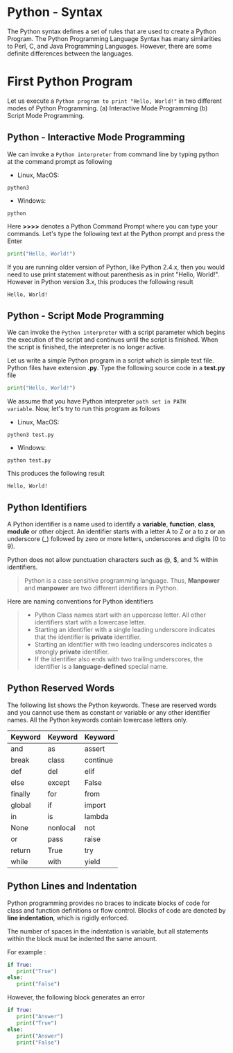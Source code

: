 # Python - Syntax

The Python syntax defines a set of rules that are used to create a Python Program. The Python Programming Language Syntax has many similarities to Perl, C, and Java Programming Languages. However, there are some definite differences between the languages.

# First Python Program

Let us execute a <code>Python program to print "Hello, World!"</code> in two different modes of Python Programming. (a) Interactive Mode Programming (b) Script Mode Programming.

## Python - Interactive Mode Programming

We can invoke a <code>Python interpreter</code> from command line by typing python at the command prompt as following

- Linux, MacOS:

```commandline
python3
```

- Windows:

```commandline
python
```

Here **>>>>** denotes a Python Command Prompt where you can type your commands. Let's type the following text at the Python prompt and press the Enter 

```python
print("Hello, World!")
```

If you are running older version of Python, like Python 2.4.x, then you would need to use print statement without parenthesis as in print "Hello, World!". However in Python version 3.x, this produces the following result 

```
Hello, World!
```

## Python - Script Mode Programming

We can invoke the <code>Python interpreter</code> with a script parameter which begins the execution of the script and continues until the script is finished. When the script is finished, the interpreter is no longer active.

Let us write a simple Python program in a script which is simple text file. Python files have extension **.py**. Type the following source code in a **test.py** file

```python
print("Hello, World!")
```

We assume that you have Python interpreter <code>path set in PATH variable</code>. Now, let's try to run this program as follows

- Linux, MacOS:

```commandline
python3 test.py
```

- Windows:

```commandline
python test.py
```

This produces the following result 

```
Hello, World!
```

## Python Identifiers

A Python identifier is a name used to identify a **variable**, **function**, **class**, **module** or other object. An identifier starts with a letter A to Z or a to z or an underscore (_) followed by zero or more letters, underscores and digits (0 to 9).

Python does not allow punctuation characters such as @, $, and % within identifiers.

> Python is a case sensitive programming language. Thus, **Manpower** and **manpower** are two different identifiers in Python.

Here are naming conventions for Python identifiers 

> - Python Class names start with an uppercase letter. All other identifiers start with a lowercase letter.
> - Starting an identifier with a single leading underscore indicates that the identifier is **private** identifier.
> - Starting an identifier with two leading underscores indicates a strongly **private** identifier.
> - If the identifier also ends with two trailing underscores, the identifier is a **language-defined** special name.

## Python Reserved Words

The following list shows the Python keywords. These are reserved words and you cannot use them as constant or variable or any other identifier names. All the Python keywords contain lowercase letters only.

| Keyword  | Keyword  | Keyword  |
|----------|----------|----------|
| and      | as       | assert   |
| break    | class    | continue |
| def      | del      | elif     |
| else     | except   | False    |
| finally  | for      | from     |
| global   | if       | import   |
| in       | is       | lambda   |
| None     | nonlocal | not      |
| or       | pass     | raise    |
| return   | True     | try      |
| while    | with     | yield    |

## Python Lines and Indentation

Python programming provides no braces to indicate blocks of code for class and function definitions or flow control. Blocks of code are denoted by **line indentation**, which is rigidly enforced.

The number of spaces in the indentation is variable, but all statements within the block must be indented the same amount.

For example :

```python
if True:
   print("True")
else:
   print("False")
```

However, the following block generates an error 

```python
if True:
   print("Answer")
   print("True")
else:
   print("Answer")
   print("False")
```